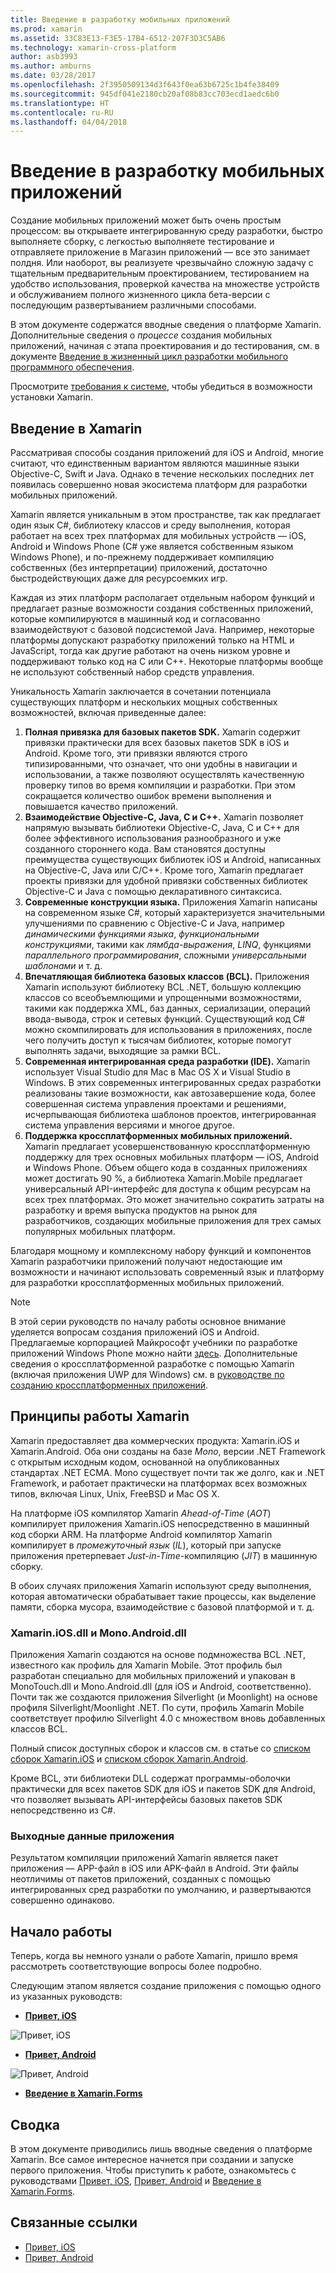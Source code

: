 ```yaml
---
title: Введение в разработку мобильных приложений
ms.prod: xamarin
ms.assetid: 33C83E13-F3E5-17B4-6512-207F3D3C5AB6
ms.technology: xamarin-cross-platform
author: asb3993
ms.author: amburns
ms.date: 03/28/2017
ms.openlocfilehash: 2f3950509134d3f643f0ea63b6725c1b4fe38409
ms.sourcegitcommit: 945df041e2180cb20af08b83cc703ecd1aedc6b0
ms.translationtype: HT
ms.contentlocale: ru-RU
ms.lasthandoff: 04/04/2018
---
```

# <a name="introduction-to-mobile-development"></a>Введение в разработку мобильных приложений

Создание мобильных приложений может быть очень простым процессом: вы открываете интегрированную среду разработки, быстро выполняете сборку, с легкостью выполняете тестирование и отправляете приложение в Магазин приложений — все это занимает полдня. Или наоборот, вы реализуете чрезвычайно сложную задачу с тщательным предварительным проектированием, тестированием на удобство использования, проверкой качества на множестве устройств и обслуживанием полного жизненного цикла бета-версии с последующим развертыванием различными способами.

В этом документе содержатся вводные сведения о платформе Xamarin. Дополнительные сведения о *процессе* создания мобильных приложений, начиная с этапа проектирования и до тестирования, см. в документе [Введение в жизненный цикл разработки мобильного программного обеспечения](~/cross-platform/get-started/introduction-to-mobile-sdlc.md).

Просмотрите [требования к системе](~/cross-platform/get-started/requirements.md#mac), чтобы убедиться в возможности установки Xamarin.

## <a name="introduction-to-xamarin"></a>Введение в Xamarin

Рассматривая способы создания приложений для iOS и Android, многие считают, что единственным вариантом являются машинные языки Objective-C, Swift и Java. Однако в течение нескольких последних лет появилась совершенно новая экосистема платформ для разработки мобильных приложений.

Xamarin является уникальным в этом пространстве, так как предлагает один язык C#, библиотеку классов и среду выполнения, которая работает на всех трех платформах для мобильных устройств — iOS, Android и Windows Phone (C# уже является собственным языком Windows Phone), и по-прежнему поддерживает компиляцию собственных (без интерпретации) приложений, достаточно быстродействующих даже для ресурсоемких игр.

Каждая из этих платформ располагает отдельным набором функций и предлагает разные возможности создания собственных приложений, которые компилируются в машинный код и согласованно взаимодействуют с базовой подсистемой Java. Например, некоторые платформы допускают разработку приложений только на HTML и JavaScript, тогда как другие работают на очень низком уровне и поддерживают только код на C или C++. Некоторые платформы вообще не используют собственный набор средств управления.

Уникальность Xamarin заключается в сочетании потенциала существующих платформ и нескольких мощных собственных возможностей, включая приведенные далее:

1.   **Полная привязка для базовых пакетов SDK.** Xamarin содержит привязки практически для всех базовых пакетов SDK в iOS и Android. Кроме того, эти привязки являются строго типизированными, что означает, что они удобны в навигации и использовании, а также позволяют осуществлять качественную проверку типов во время компиляции и разработки. При этом сокращается количество ошибок времени выполнения и повышается качество приложений.
1.   **Взаимодействие Objective-C, Java, C и C++.** Xamarin позволяет напрямую вызывать библиотеки Objective-C, Java, C и C++ для более эффективного использования разнообразного и уже созданного стороннего кода. Вам становятся доступны преимущества существующих библиотек iOS и Android, написанных на Objective-C, Java или C/C++. Кроме того, Xamarin предлагает проекты привязки для удобной привязки собственных библиотек Objective-C и Java с помощью декларативного синтаксиса.
1.   **Современные конструкции языка.** Приложения Xamarin написаны на современном языке C#, который характеризуется значительными улучшениями по сравнению с Objective-C и Java, например *динамическими функциями языка*, *функциональными конструкциями*, такими как *лямбда-выражения*, *LINQ*, функциями *параллельного программирования*, сложными *универсальными шаблонами* и т. д.
1.   **Впечатляющая библиотека базовых классов (BCL).** Приложения Xamarin используют библиотеку BCL .NET, большую коллекцию классов со всеобъемлющими и упрощенными возможностями, такими как поддержка XML, баз данных, сериализации, операций ввода-вывода, строк и сетевых функций. Существующий код C# можно скомпилировать для использования в приложениях, после чего получить доступ к тысячам библиотек, которые помогут выполнять задачи, выходящие за рамки BCL.
1.   **Современная интегрированная среда разработки (IDE).** Xamarin использует Visual Studio для Mac в Mac OS X и Visual Studio в Windows. В этих современных интегрированных средах разработки реализованы такие возможности, как автозавершение кода, более совершенная система управления проектами и решениями, исчерпывающая библиотека шаблонов проектов, интегрированная система управления версиями и многое другое.
1.   **Поддержка кроссплатформенных мобильных приложений.** Xamarin предлагает усовершенствованную кроссплатформенную поддержку для трех основных мобильных платформ — iOS, Android и Windows Phone. Объем общего кода в созданных приложениях может достигать 90 %, а библиотека Xamarin.Mobile предлагает универсальный API-интерфейс для доступа к общим ресурсам на всех трех платформах. Это может значительно сократить затраты на разработку и время выпуска продуктов на рынок для разработчиков, создающих мобильные приложения для трех самых популярных мобильных платформ.


Благодаря мощному и комплексному набору функций и компонентов Xamarin разработчики приложений получают недостающие им возможности и начинают использовать современный язык и платформу для разработки кроссплатформенных мобильных приложений.


> [!NOTE]
> В этой серии руководств по началу работы основное внимание уделяется вопросам создания приложений iOS и Android. Предлагаемые корпорацией Майкрософт учебники по разработке приложений Windows Phone можно найти [здесь](http://dev.windowsphone.com/en-us/develop). Дополнительные сведения о кроссплатформенной разработке с помощью Xamarin (включая приложения UWP для Windows) см. в [руководстве по созданию кроссплатформенных приложений](~/cross-platform/app-fundamentals/building-cross-platform-applications/index.md).



## <a name="how-does-xamarin-work"></a>Принципы работы Xamarin

Xamarin предоставляет два коммерческих продукта: Xamarin.iOS и Xamarin.Android. Оба они созданы на базе *Mono*, версии .NET Framework с открытым исходным кодом, основанной на опубликованных стандартах .NET ECMA. Mono существует почти так же долго, как и .NET Framework, и работает практически на платформах всех возможных типов, включая Linux, Unix, FreeBSD и Mac OS X.

На платформе iOS компилятор Xamarin *Ahead-of-Time* (*AOT*) компилирует приложения Xamarin.iOS непосредственно в машинный код сборки ARM. На платформе Android компилятор Xamarin компилирует в *промежуточный язык* (*IL*), который при запуске приложения претерпевает *Just-in-Time*-компиляцию (*JIT*) в машинную сборку.

В обоих случаях приложения Xamarin используют среду выполнения, которая автоматически обрабатывает такие процессы, как выделение памяти, сборка мусора, взаимодействие с базовой платформой и т. д.



### <a name="xamariniosdll-and-monoandroiddll"></a>Xamarin.iOS.dll и Mono.Android.dll

Приложения Xamarin создаются на основе подмножества BCL .NET, известного как профиль для Xamarin Mobile. Этот профиль был разработан специально для мобильных приложений и упакован в MonoTouch.dll и Mono.Android.dll (для iOS и Android, соответственно). Почти так же создаются приложения Silverlight (и Moonlight) на основе профиля Silverlight/Moonlight .NET. По сути, профиль Xamarin Mobile соответствует профилю Silverlight 4.0 с множеством вновь добавленных классов BCL.

Полный список доступных сборок и классов см. в статье со [списком сборок Xamarin.iOS](~/cross-platform/internals/available-assemblies.md) и [списком сборок Xamarin.Android](~/cross-platform/internals/available-assemblies.md).

Кроме BCL, эти библиотеки DLL содержат программы-оболочки практически для всех пакетов SDK для iOS и пакетов SDK для Android, что позволяет вызывать API-интерфейсы базовых пакетов SDK непосредственно из C#.



### <a name="application-output"></a>Выходные данные приложения

Результатом компиляции приложений Xamarin является пакет приложения — APP-файл в iOS или APK-файл в Android. Эти файлы неотличимы от пакетов приложений, созданных с помощью интегрированных сред разработки по умолчанию, и развертываются совершенно одинаково.



## <a name="getting-started"></a>Начало работы

Теперь, когда вы немного узнали о работе Xamarin, пришло время рассмотреть соответствующие вопросы более подробно.

Следующим этапом является создание приложения с помощью одного из указанных руководств:

* [**Привет, iOS**](~/ios/get-started/hello-ios/index.md)

![](introduction-to-mobile-development-images/ios.png "Привет, iOS")


* [**Привет, Android**](~/android/get-started/hello-android/index.md)

![](introduction-to-mobile-development-images/android.png "Привет, Android")


* [**Введение в Xamarin.Forms**](~/xamarin-forms/get-started/introduction-to-xamarin-forms.md)





## <a name="summary"></a>Сводка

В этом документе приводились лишь вводные сведения о платформе Xamarin. Все самое интересное начнется при создании и запуске первого приложения. Чтобы приступить к работе, ознакомьтесь с руководствами [Привет, iOS](~/ios/get-started/hello-ios/index.md), [Привет, Android](~/android/get-started/hello-android/index.md) и [Введение в Xamarin.Forms](~/xamarin-forms/get-started/introduction-to-xamarin-forms.md).


## <a name="related-links"></a>Связанные ссылки

- [Привет, iOS](~/ios/get-started/hello-ios/index.md)
- [Привет, Android](~/android/get-started/hello-android/index.md)
